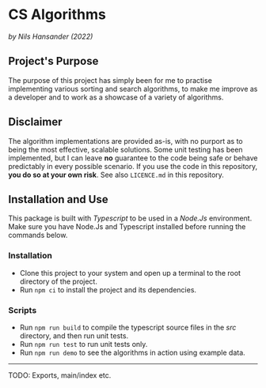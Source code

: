 # CS Algorithms

_by Nils Hansander (2022)_

## Project's Purpose

The purpose of this project has simply been for me to practise implementing various sorting and search algorithms, to make me improve as a developer and to work as a showcase of a variety of algorithms.

## Disclaimer

The algorithm implementations are provided as-is, with no purport as to being the most effective, scalable solutions. Some unit testing has been implemented, but I can leave **no** guarantee to the code being safe or behave predictably in every possible scenario. If you use the code in this repository, **you do so at your own risk**. See also `LICENCE.md` in this repository.

## Installation and Use

This package is built with _Typescript_ to be used in a _Node.Js_ environment. Make sure you have Node.Js and Typescript installed before running the commands below.

### Installation

- Clone this project to your system and open up a terminal to the root directory of the project.
- Run `npm ci` to install the project and its dependencies.

### Scripts

- Run `npm run build` to compile the typescript source files in the _src_ directory, and then run unit tests.
- Run `npm run test` to run unit tests only.
- Run `npm run demo` to see the algorithms in action using example data.

---

TODO: Exports, main/index etc.
